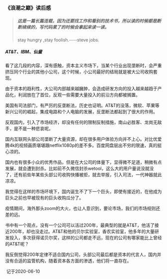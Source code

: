### 《浪潮之巅》读后感

> ##### 这是一篇长篇连载，因为还要找工作和看别的技术书，所以读的时候都是断断续续的，写代码累了的时候会拿起来读一读。
>
> stay hungry ,stay foolish.----steve jobs.

##### AT&T、IBM、仙童

看了这几段的内容，深有感触，资本主义市场下，当某个行业出现垄断时，会严重挤压同个行业的其他小公司，这个时候，小公司最好的结局就是被大公司收购套现。

由于资本的趋利性，大公司内部越来越臃肿，会造成研发方向的投入越来越趋于产品化，利润放在了首位，反观一些需要大量投入的前沿方向都被搁置。

美国有司法部门，有严厉的反垄断法，历史也证明。AT&T的没落，微软、苹果等新兴公司的崛起，集成电路和个人电脑的发展，反垄断法都起到了很大的作用。

反观国内，引入了市场经济，却没有任何的限制反制措施，南山必胜客、龙岗无敌手，是不是一种悲哀呢。

国内互联网头部公司垄断了大量资源，却在很多用户体验方向并不上心。对比优爱腾4k的视频画质堪堪跟netflix1080p的差不多。百度网盘层出不穷的限速，真的挺心凉的。

国内也有很多小众的优秀作品，但是在大公司的体量下，显得微不足道，稍微有点发展，就会遭到封杀。比如前不久微信封杀wetool，这么大的用户量说没就没了，还有前些年某些头部公司收购快播被拒，就去举报，引入司法，一代神器就此凉凉。

我觉得在这样的市场环境下，国内诞生不了下一个巨头，即使有接近的，在他成为巨头之前也早被现有的巨头收购瓜分了。

疫情期间，海外那头zoom的大火，也让人意识到，要论市场，我们的市场规则还差的远。

书中有一个观点，没有一个公司可以活过200年，最典型的就是AT&T，他活了接近200年，却也没走过。AT&T和他的贝尔实验室，香农实验室，他多年的大量研发投入，多次获得诺贝尔奖，这样的公司都走不远，现在的公司有哪家能比上曾经的AT&T呢？

我反倒觉得200年定律不适合国内公司，头部公司最后都是资本的代言人，国内并没有合适的监管机构，随着资本各方面的渗透，他们将一直存在。

​                                                                             记于2020-06-10

